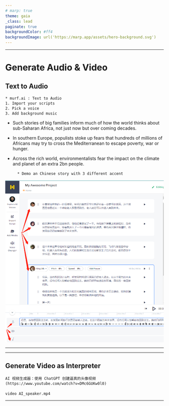 ```yaml
---
# marp: true
theme: gaia
_class: lead
paginate: true
backgroundColor: #ff4
backgroundImage: url('https://marp.app/assets/hero-background.svg')
---
```


---

# Generate Audio & Video

## Text to Audio
    * murf.ai : Text to Audio
    1. Import your scripts
    2. Pick a voice
    3. Add background music

- Such stories of big families inform much of how the world thinks about sub-Saharan Africa, not just now but over coming decades.
- In southern Europe, populists stoke up fears that hundreds of millions of Africans may try to cross the Mediterranean to escape poverty, war or hunger.
- Across the rich world, environmentalists fear the impact on the climate and planet of an extra 2bn people.


        * Demo an Chinese story with 3 different accent
![bg top:0% 50%](/GenerateOthers/Mufi_ai.png)

---
---
## Generate Video as Interpreter
    AI 视频生成器：使用 ChatGPT 创建逼真的头像视频
    (https://www.youtube.com/watch?v=DMc6GUKw0l0)

    video AI_speaker.mp4

---


